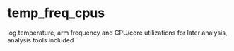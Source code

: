 # temp_freq_cpus
log temperature, arm frequency and CPU/core utilizations for later analysis, analysis tools included
